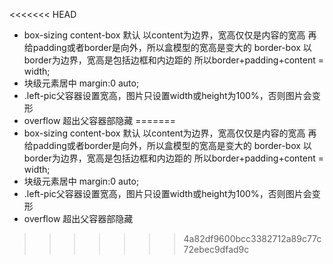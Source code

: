 <<<<<<< HEAD
- box-sizing
    content-box 默认 以content为边界，宽高仅仅是内容的宽高
    再给padding或者border是向外，所以盒模型的宽高是变大的
    border-box 以border为边界，宽高是包括边框和内边距的
    所以border+padding+content = width;
- 块级元素居中 margin:0 auto;
- .left-pic父容器设置宽高，图片只设置width或height为100%，否则图片会变形
- overflow 超出父容器部隐藏
=======
- box-sizing
    content-box 默认 以content为边界，宽高仅仅是内容的宽高
    再给padding或者border是向外，所以盒模型的宽高是变大的
    border-box 以border为边界，宽高是包括边框和内边距的
    所以border+padding+content = width;
- 块级元素居中 margin:0 auto;
- .left-pic父容器设置宽高，图片只设置width或height为100%，否则图片会变形
- overflow 超出父容器部隐藏
>>>>>>> 4a82df9600bcc3382712a89c77c72ebec9dfad9c
